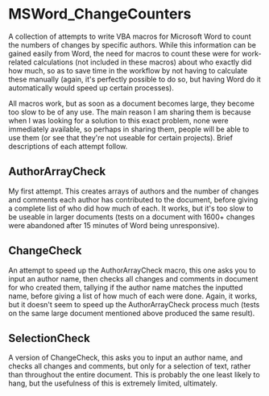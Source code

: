 # MSWord_ChangeCounters
A collection of attempts to write VBA macros for Microsoft Word to count the numbers of changes by specific authors. While this information can be gained easily from Word, the need for macros to count these were for work-related calculations (not included in these macros) about who exactly did how much, so as to save time in the workflow by not having to calculate these manually (again, it's perfectly possible to do so, but having Word do it automatically would speed up certain processes).

All macros work, but as soon as a document becomes large, they become too slow to be of any use. The main reason I am sharing them is because when I was looking for a solution to this exact problem, none were immediately available, so perhaps in sharing them, people will be able to use them (or see that they're not useable for certain projects). Brief descriptions of each attempt follow.

## AuthorArrayCheck
My first attempt. This creates arrays of authors and the number of changes and comments each author has contributed to the document, before giving a complete list of who did how much of each. It works, but it's too slow to be useable in larger documents (tests on a document with 1600+ changes were abandoned after 15 minutes of Word being unresponsive).

## ChangeCheck
An attempt to speed up the AuthorArrayCheck macro, this one asks you to input an author name, then checks all changes and comments in document for who created them, tallying if the author name matches the inputted name, before giving a list of how much of each were done. Again, it works, but it doesn't seem to speed up the AuthorArrayCheck process much (tests on the same large document mentioned above produced the same result).

## SelectionCheck
A version of ChangeCheck, this asks you to input an author name, and checks all changes and comments, but only for a selection of text, rather than throughout the entire document. This is probably the one least likely to hang, but the usefulness of this is extremely limited, ultimately.
